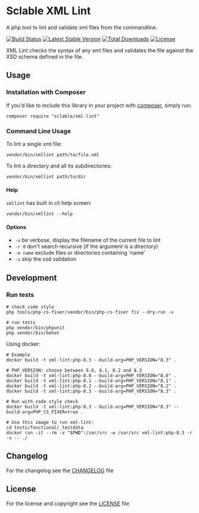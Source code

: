 Sclable XML Lint
================

A php tool to lint and validate xml files from the commandline.

[![Build Status](https://travis-ci.com/sclable/xml-lint.svg?branch=main)](https://travis-ci.com/sclable/xml-lint) [![Latest Stable Version](https://poser.pugx.org/sclable/xml-lint/v)](//packagist.org/packages/sclable/xml-lint) [![Total Downloads](https://poser.pugx.org/sclable/xml-lint/downloads)](//packagist.org/packages/sclable/xml-lint) [![License](https://poser.pugx.org/sclable/xml-lint/license)](//packagist.org/packages/sclable/xml-lint)

XML Lint checks the syntax of any xml files and validates the file against the XSD schema defined in the file.

Usage
-----

### Installation with Composer

If you'd like to include this library in your project with [composer](https://getcomposer.org/), simply run:

    composer require "sclable/xml-lint"

### Command Line Usage

To lint a single xml file:

    vendor/bin/xmllint path/to/file.xml

To lint a directory and all its subdirectories:

    vendor/bin/xmllint path/to/dir
    
#### Help

`xmllint` has built in cli help screen:

    vendor/bin/xmllint --help

#### Options

* `-v` be verbose, display the filename of the current file to lint
* `-r 0` don't search recursive (if the argument is a directory)
* `-e name` exclude files or directories containing 'name'
* `-s` skip the xsd validation


Development
-----------

### Run tests

```shell
# check code style
php tools/php-cs-fixer/vendor/bin/php-cs-fixer fix --dry-run -v

# run tests
php vendor/bin/phpunit
php vendor/bin/behat
```

Using docker:

```shell
# Example
docker build -t xml-lint:php-8.3 --build-arg=PHP_VERSION="8.3" .

# PHP_VERSION: choose between 8.0, 8.1, 8.2 and 8.3
docker build -t xml-lint:php-8.0 --build-arg=PHP_VERSION="8.0" .
docker build -t xml-lint:php-8.1 --build-arg=PHP_VERSION="8.1" .
docker build -t xml-lint:php-8.2 --build-arg=PHP_VERSION="8.2" .
docker build -t xml-lint:php-8.3 --build-arg=PHP_VERSION="8.3" .

# Run with code style check
docker build -t xml-lint:php-8.3 --build-arg=PHP_VERSION="8.3" --build-arg=PHP_CS_FIXER=true .

# Use this image to run xml-lint:
cd tests/functional/_testdata
docker run -it --rm -v "$PWD":/var/src -w /var/src xml-lint:php-8.3 -r -v -- ./
```


Changelog
---------

For the changelog see the [CHANGELOG](CHANGELOG) file

License
-------

For the license and copyright see the [LICENSE](LICENSE) file
